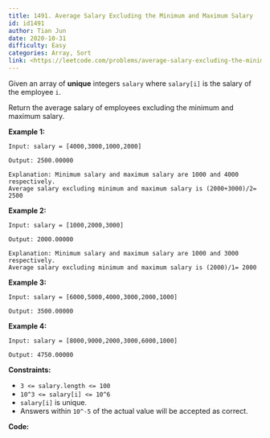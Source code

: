 ```yaml
---
title: 1491. Average Salary Excluding the Minimum and Maximum Salary
id: id1491
author: Tian Jun
date: 2020-10-31
difficulty: Easy
categories: Array, Sort
link: <https://leetcode.com/problems/average-salary-excluding-the-minimum-and-maximum-salary/description/>
---
```


Given an array of **unique** integers `salary` where `salary[i]` is the salary
of the employee `i`.

Return the average salary of employees excluding the minimum and maximum
salary.



**Example 1:**
            
	Input: salary = [4000,3000,1000,2000]    
	Output: 2500.00000    
	Explanation: Minimum salary and maximum salary are 1000 and 4000 respectively.    Average salary excluding minimum and maximum salary is (2000+3000)/2= 2500    

**Example 2:**
            
	Input: salary = [1000,2000,3000]    
	Output: 2000.00000    
	Explanation: Minimum salary and maximum salary are 1000 and 3000 respectively.    Average salary excluding minimum and maximum salary is (2000)/1= 2000    

**Example 3:**
            
	Input: salary = [6000,5000,4000,3000,2000,1000]    
	Output: 3500.00000    

**Example 4:**
            
	Input: salary = [8000,9000,2000,3000,6000,1000]    
	Output: 4750.00000    



**Constraints:**

  * `3 <= salary.length <= 100`
  * `10^3 <= salary[i] <= 10^6`
  * `salary[i]` is unique.
  * Answers within `10^-5` of the actual value will be accepted as correct.


**Code:**
